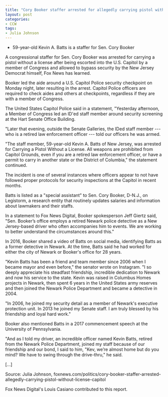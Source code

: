 ```yaml
---
title: "Cory Booker staffer arrested for allegedly carrying pistol without license at Capitol"
layout: post
categories:
- CCW
tags:
- Julia Johnson
---
```


- 59-year-old Kevin A. Batts is a staffer for Sen. Cory Booker

A congressional staffer for Sen. Cory Booker was arrested for carrying a pistol without a license after being escorted into the U.S. Capitol by a member of Congress and allowed to bypass security by the New Jersey Democrat himself, Fox News has learned.

Booker led the aide around a U.S. Capitol Police security checkpoint on Monday night, later resulting in the arrest. Capitol Police officers are required to check aides and others at checkpoints, regardless if they are with a member of Congress.

The United States Capitol Police said in a statement, "Yesterday afternoon, a Member of Congress led an ID'ed staff member around security screening at the Hart Senate Office Building.

"Later that evening, outside the Senate Galleries, the IDed staff member --- who is a retired law enforcement officer --- told our officers he was armed.

"The staff member, 59-year-old Kevin A. Batts of New Jersey, was arrested for Carrying a Pistol Without a License. All weapons are prohibited from Capitol Grounds, even if you are a retired law enforcement officer, or have a permit to carry in another state or the District of Columbia," the statement continued.

The incident is one of several instances where officers appear to not have followed proper protocols for security inspections at the Capitol in recent months.

Batts is listed as a "special assistant" to Sen. Cory Booker, D-N.J., on Legistorm, a research entity that routinely updates salaries and information about lawmakers and their staffs.

In a statement to Fox News Digital, Booker spokesperson Jeff Giertz said, "Sen. Booker’s office employs a retired Newark police detective as a New Jersey-based driver who often accompanies him to events. We are working to better understand the circumstances around this."

In 2016, Booker shared a video of Batts on social media, identifying Batts as a former detective in Newark. At the time, Batts said he had worked for either the city of Newark or Booker's office for 28 years.

"Kevin Batts has been a friend and team member since 2006 when I became mayor and even before," the senator wrote on Instagram. "I so deeply appreciate his steadfast friendship, incredible dedication to Newark and now his service to the state. Kevin was raised in Columbus Homes projects in Newark, then spent 6 years in the United States army reserves and then joined the Newark Police Department and became a detective in 2004.

"In 2006, he joined my security detail as a member of Newark's executive protection unit. In 2013 he joined my Senate staff. I am truly blessed by his friendship and loyal hard work."

Booker also mentioned Batts in a 2017 commencement speech at the University of Pennsylvania.

"And as I told my driver, an incredible officer named Kevin Batts, retired from the Newark Police Department, joined my staff because of our friendship and our bond, I said to him, "Kev, we’re almost home but do you mind? We have to swing through the drive-thru," he said.

[...]

Source: Julia Johnson, foxnews.com/politics/cory-booker-staffer-arrested-allegedly-carrying-pistol-without-license-capitol

Fox News Digital's Louis Casiano contributed to this report.

